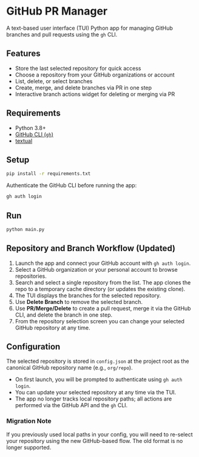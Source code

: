 # GitHub PR Manager

A text-based user interface (TUI) Python app for managing GitHub branches and pull requests using the `gh` CLI.

## Features
- Store the last selected repository for quick access
- Choose a repository from your GitHub organizations or account
- List, delete, or select branches
- Create, merge, and delete branches via PR in one step
- Interactive branch actions widget for deleting or merging via PR

## Requirements
- Python 3.8+
- [GitHub CLI (`gh`)](https://cli.github.com/)
- [textual](https://github.com/Textualize/textual)

## Setup
```bash
pip install -r requirements.txt
```

Authenticate the GitHub CLI before running the app:
```bash
gh auth login
```

## Run
```bash
python main.py
```

## Repository and Branch Workflow (Updated)

1. Launch the app and connect your GitHub account with `gh auth login`.
2. Select a GitHub organization or your personal account to browse repositories.
3. Search and select a single repository from the list. The app clones the repo
   to a temporary cache directory (or updates the existing clone).
4. The TUI displays the branches for the selected repository.
5. Use **Delete Branch** to remove the selected branch.
6. Use **PR/Merge/Delete** to create a pull request, merge it via the GitHub CLI, and delete the branch in one step.
7. From the repository selection screen you can change your selected GitHub repository at any time.

## Configuration
The selected repository is stored in `config.json` at the project root as the canonical GitHub repository name (e.g., `org/repo`).

- On first launch, you will be prompted to authenticate using `gh auth login`.
- You can update your selected repository at any time via the TUI.
- The app no longer tracks local repository paths; all actions are performed via the GitHub API and the `gh` CLI.

### Migration Note
If you previously used local paths in your config, you will need to re-select your repository using the new GitHub-based flow. The old format is no longer supported.
